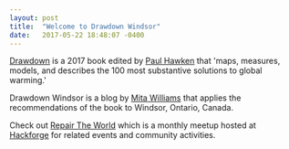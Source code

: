```yaml
---
layout: post
title:  "Welcome to Drawdown Windsor"
date:   2017-05-22 18:48:07 -0400
---
```


[Drawdown](http://www.drawdown.org/) is a 2017 book edited by [Paul Hawken](https://en.wikipedia.org/wiki/Paul_Hawken) that 'maps, measures, models, and describes the 100 most substantive solutions to global warming.'  

Drawdown Windsor is a blog by [Mita Williams](http://aedileworks.com/) that applies the recommendations of the book to Windsor, Ontario, Canada.   

Check out [Repair The World][repairtheworld] which is a monthly meetup hosted at [Hackforge](http://hackf.org/) for related events and community activities.  

[repairtheworld]: https://upcoming.org/@copystar?when=past
